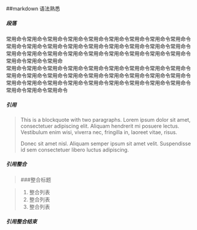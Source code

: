 ##markdown 语法熟悉

##### 段落
常用命令常用命令常用命令常用命令常用命令常用命令常用命令常用命令常用命令常用命令常用命令常用命令常用命令常用命令常用命令常用命令常用命令常用命令常用命令常用命令常用命令常用命令常用命令常用命令常用命令常用命令常用命令常用命令常用命令常用命   
常用命令常用命令常用命令常用命令常用命令常用命令常用命令常用命令常用命令常用命令常用命令常用命令常用命令常用命令常用命令常用命令常用命令常用命令常用命令常用命令常用命令常用命令常用命令常用命令常用命令常用命令常用命令常用命令常用命令常用命令

##### 引用

> This is a blockquote with two paragraphs. Lorem ipsum dolor sit amet,
consectetuer adipiscing elit. Aliquam hendrerit mi posuere lectus.
Vestibulum enim wisi, viverra nec, fringilla in, laoreet vitae, risus.
>
> Donec sit amet nisl. Aliquam semper ipsum sit amet velit. Suspendisse
id sem consectetuer libero luctus adipiscing.
>

##### 引用整合

> ###整合标题
>
 
> 1. 整合列表  
> 2. 整合列表   
> 3. 整合列表   
>  

##### 引用整合结束

